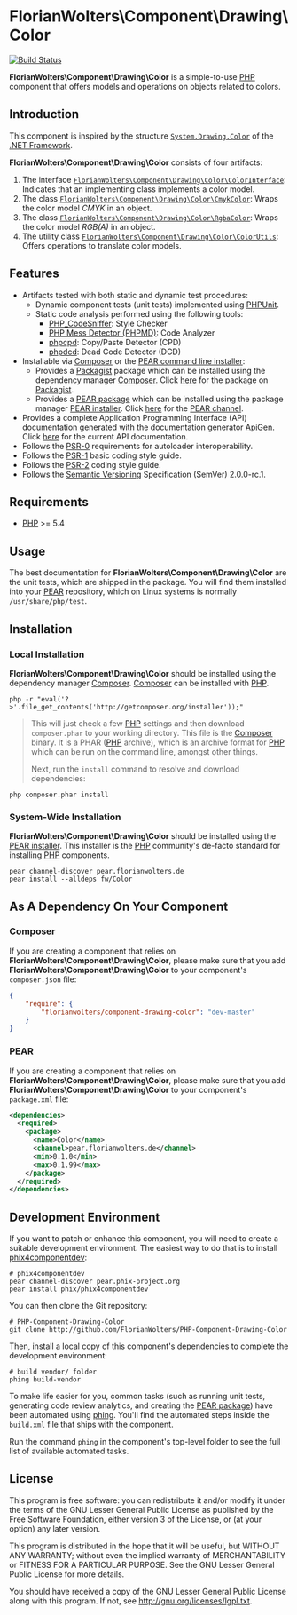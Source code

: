 # FlorianWolters\Component\Drawing\Color

[![Build Status](https://secure.travis-ci.org/FlorianWolters/PHP-Component-Drawing-Color.png?branch=master)](http://travis-ci.org/FlorianWolters/PHP-Component-Drawing-Color)

**FlorianWolters\Component\Drawing\Color** is a simple-to-use [PHP][17] component that offers models and operations on objects related to colors.

## Introduction

This component is inspired by the structure [`System.Drawing.Color`][23] of the [.NET Framework][24].

**FlorianWolters\Component\Drawing\Color** consists of four artifacts:

1. The interface [`FlorianWolters\Component\Drawing\Color\ColorInterface`][25]: Indicates that an implementing class implements a color model.
2. The class [`FlorianWolters\Component\Drawing\Color\CmykColor`][26]: Wraps the color model *CMYK* in an object.
2. The class [`FlorianWolters\Component\Drawing\Color\RgbaColor`][27]: Wraps the color model *RGB(A)* in an object.
2. The utility class [`FlorianWolters\Component\Drawing\Color\ColorUtils`][28]: Offers operations to translate color models.

## Features

* Artifacts tested with both static and dynamic test procedures:
    * Dynamic component tests (unit tests) implemented using [PHPUnit][19].
    * Static code analysis performed using the following tools:
        * [PHP_CodeSniffer][14]: Style Checker
        * [PHP Mess Detector (PHPMD)][18]: Code Analyzer
        * [phpcpd][4]: Copy/Paste Detector (CPD)
        * [phpdcd][5]: Dead Code Detector (DCD)
* Installable via [Composer][3] or the [PEAR command line installer][11]:
    * Provides a [Packagist][22] package which can be installed using the dependency manager [Composer][3].
      Click [here][21] for the package on [Packagist][22].
    * Provides a [PEAR package][13] which can be installed using the package manager [PEAR installer][11].
      Click [here][9] for the [PEAR channel][12].
* Provides a complete Application Programming Interface (API) documentation generated with the documentation generator [ApiGen][2].
  Click [here][1] for the current API documentation.
* Follows the [PSR-0][6] requirements for autoloader interoperability.
* Follows the [PSR-1][7] basic coding style guide.
* Follows the [PSR-2][8] coding style guide.
* Follows the [Semantic Versioning][20] Specification (SemVer) 2.0.0-rc.1.

## Requirements

* [PHP][17] >= 5.4

## Usage

The best documentation for **FlorianWolters\Component\Drawing\Color** are the unit tests, which are shipped in the package. You will find them installed into your [PEAR][10] repository, which on Linux systems is normally `/usr/share/php/test`.

## Installation

### Local Installation

**FlorianWolters\Component\Drawing\Color** should be installed using the dependency manager [Composer][3]. [Composer][3] can be installed with [PHP][6].

    php -r "eval('?>'.file_get_contents('http://getcomposer.org/installer'));"

> This will just check a few [PHP][17] settings and then download `composer.phar` to your working directory. This file is the [Composer][3] binary. It is a PHAR ([PHP][17] archive), which is an archive format for [PHP][17] which can be run on the command line, amongst other things.
>
> Next, run the `install` command to resolve and download dependencies:

    php composer.phar install

### System-Wide Installation

**FlorianWolters\Component\Drawing\Color** should be installed using the [PEAR installer][11]. This installer is the [PHP][17] community's de-facto standard for installing [PHP][17] components.

    pear channel-discover pear.florianwolters.de
    pear install --alldeps fw/Color

## As A Dependency On Your Component

### Composer

If you are creating a component that relies on **FlorianWolters\Component\Drawing\Color**, please make sure that you add **FlorianWolters\Component\Drawing\Color** to your component's `composer.json` file:

```json
{
    "require": {
        "florianwolters/component-drawing-color": "dev-master"
    }
}
```

### PEAR

If you are creating a component that relies on **FlorianWolters\Component\Drawing\Color**, please make sure that you add **FlorianWolters\Component\Drawing\Color** to your component's `package.xml` file:

```xml
<dependencies>
  <required>
    <package>
      <name>Color</name>
      <channel>pear.florianwolters.de</channel>
      <min>0.1.0</min>
      <max>0.1.99</max>
    </package>
  </required>
</dependencies>
```

## Development Environment

If you want to patch or enhance this component, you will need to create a suitable development environment. The easiest way to do that is to install [phix4componentdev][16]:

    # phix4componentdev
    pear channel-discover pear.phix-project.org
    pear install phix/phix4componentdev

You can then clone the Git repository:

    # PHP-Component-Drawing-Color
    git clone http://github.com/FlorianWolters/PHP-Component-Drawing-Color

Then, install a local copy of this component's dependencies to complete the development environment:

    # build vendor/ folder
    phing build-vendor

To make life easier for you, common tasks (such as running unit tests, generating code review analytics, and creating the [PEAR package][13]) have been automated using [phing][15]. You'll find the automated steps inside the `build.xml` file that ships with the component.

Run the command `phing` in the component's top-level folder to see the full list of available automated tasks.

## License

This program is free software: you can redistribute it and/or modify it under the terms of the GNU Lesser General Public License as published by the Free Software Foundation, either version 3 of the License, or (at your option) any later version.

This program is distributed in the hope that it will be useful, but WITHOUT ANY WARRANTY; without even the implied warranty of MERCHANTABILITY or FITNESS FOR A PARTICULAR PURPOSE.  See the GNU Lesser General Public License for more details.

You should have received a copy of the GNU Lesser General Public License along with this program. If not, see <http://gnu.org/licenses/lgpl.txt>.

[1]: http://florianwolters.github.com/PHP-Component-Drawing-Color
     "FlorianWolters\Component\Drawing\Color | Application Programming Interface (API) documentation"
[2]: http://apigen.org
     "ApiGen | API documentation generator for PHP 5.3.+"
[3]: http://getcomposer.org
     "Composer"
[4]: https://github.com/sebastianbergmann/phpcpd
     "sebastianbergmann/phpcpd · GitHub"
[5]: https://github.com/sebastianbergmann/phpdcd
     "sebastianbergmann/phpdcd · GitHub"
[6]: https://github.com/php-fig/fig-standards/blob/master/accepted/PSR-0.md
     "PSR-0 requirements for autoloader interoperability"
[7]: https://github.com/php-fig/fig-standards/blob/master/accepted/PSR-1-basic-coding-standard.md
     "PSR-1 basic coding style guide"
[8]: https://github.com/php-fig/fig-standards/blob/master/accepted/PSR-2-coding-style-guide.md
     "PSR-2 coding style guide"
[9]: http://pear.florianwolters.de
     "PEAR channel of Florian Wolters"
[10]: http://pear.php.net
      "PEAR - PHP Extension and Application Repository"
[11]: http://pear.php.net/manual/en/guide.users.commandline.cli.php
      "Manual :: Command line installer (PEAR)"
[12]: http://pear.php.net/manual/en/guide.users.concepts.channel.php
      "Manual :: PEAR Channels"
[13]: http://pear.php.net/manual/en/guide.users.concepts.package.php
      "Manual :: PEAR Packages"
[14]: http://pear.php.net/package/PHP_CodeSniffer
      "PHP_CodeSniffer"
[15]: http://phing.info
      "Phing"
[16]: https://github.com/stuartherbert/phix4componentdev
      "stuartherbert/phix4componentdev · GitHub"
[17]: http://php.net
      "PHP: Hypertext Preprocessor"
[18]: http://phpmd.org
      "PHPMD - PHP Mess Detector"
[19]: http://phpunit.de
      "sebastianbergmann/phpunit · GitHub"
[20]: http://semver.org
      "Semantic Versioning"
[21]: http://packagist.org/packages/florianwolters/component-drawing
      "florianwolters/component-drawing - Packagist"
[22]: http://packagist.org
      "Packagist"
[23]: http://msdn.microsoft.com/library/system.drawing.color
      "Color Structure (System.Drawing)"
[24]: http://msdn.microsoft.com/vstudio/aa496123
      ".NET Framework"
[25]: src/php/FlorianWolters/Component/Drawing/Color/ColorInterface.php
      "FlorianWolters\Component\Drawing\Color\ColorInterface"
[26]: src/php/FlorianWolters/Component/Drawing/Color/CmykColor.php
      "FlorianWolters\Component\Drawing\Color\CmykColor"
[27]: src/php/FlorianWolters/Component/Drawing/Color/RgbaColor.php
      "FlorianWolters\Component\Drawing\Color\RgbaColor"
[28]: src/php/FlorianWolters/Component/Drawing/Color/ColorUtils.php
      "FlorianWolters\Component\Drawing\Color\ColorUtils"

